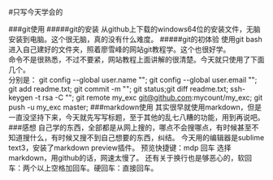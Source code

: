 #只写今天学会的

###git使用
#####git的安装
    从github上下载的windows64位的安装文件，无脑安装到电脑。这个很无脑，真的没有什么难度。
#####git的初体验
    使用git bash进入自己建好的文件夹，照着廖雪峰的网站git教程学。这个也很好学。  
    命令不是很熟悉，不过不要紧，网站教程上面讲解的很清楚。今天就只使用了下面几个。   
    分别是： git config --global user.name "";
            git config --global user.email "";
            git add readme.txt;
            git commit -m "";
            git status;git diff readme.txt;
            ssh-keygen -t rsa -C "";
            git remote my_exc git@github.com:mycount/my_exc;
            git push -u my_exc master;
###markdown使用
    其实很早就使用markdown，但是一直没坚持下来，今天就先写写标题，至于其他的乱七八糟的功能，用到再说吧。
###感想
   自己学的东西，全部都是从网上搜的，哪点不会搜哪点，有时候甚至不知道搜什么，有时候又搜不到自己想要的东西，纠结。
   今天用的编辑器是sublime text3，安装了markdown preview插件。
   预览快捷键：mdp 回车  选择 markdown，用github的话，网速太慢了。
   还有关于换行也是够恶心的，软回车：两个以上空格加回车。硬回车：直接回车。